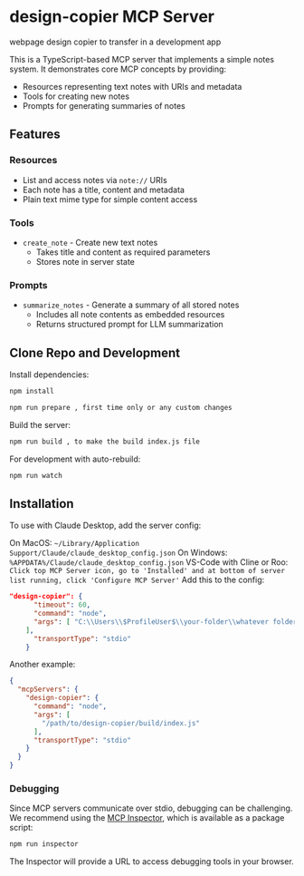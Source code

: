 # design-copier MCP Server

webpage design copier to transfer in a development app

This is a TypeScript-based MCP server that implements a simple notes system. It demonstrates core MCP concepts by providing:

- Resources representing text notes with URIs and metadata
- Tools for creating new notes
- Prompts for generating summaries of notes

## Features

### Resources
- List and access notes via `note://` URIs
- Each note has a title, content and metadata
- Plain text mime type for simple content access

### Tools
- `create_note` - Create new text notes
  - Takes title and content as required parameters
  - Stores note in server state

### Prompts
- `summarize_notes` - Generate a summary of all stored notes
  - Includes all note contents as embedded resources
  - Returns structured prompt for LLM summarization

## Clone Repo and Development

Install dependencies:
```bash
npm install
```

```bash
npm run prepare , first time only or any custom changes 
```

Build the server:
```bash
npm run build , to make the build index.js file
```

For development with auto-rebuild:
```bash
npm run watch
```

## Installation

To use with Claude Desktop, add the server config:

On MacOS: `~/Library/Application Support/Claude/claude_desktop_config.json`
On Windows: `%APPDATA%/Claude/claude_desktop_config.json`
VS-Code with Cline or Roo: `Click top MCP Server icon, go to 'Installed' and at bottom of server list running, click 'Configure MCP Server'` Add this to the config:

```json
"design-copier": {
      "timeout": 60,
      "command": "node",
      "args": [ "C:\\Users\\$ProfileUser$\\your-folder\\whatever folder\\design-copier\\build\\index.js" 
    ],
      "transportType": "stdio"
    } 
```
Another example:

```json
{
  "mcpServers": {
    "design-copier": {
      "command": "node",
      "args": [
        "/path/to/design-copier/build/index.js"
      ],
      "transportType": "stdio"
    }
  }
}
```

### Debugging

Since MCP servers communicate over stdio, debugging can be challenging. We recommend using the [MCP Inspector](https://github.com/modelcontextprotocol/inspector), which is available as a package script:

```bash
npm run inspector
```

The Inspector will provide a URL to access debugging tools in your browser.
